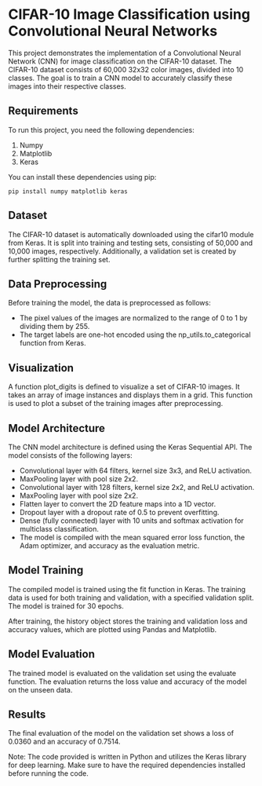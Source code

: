 # CIFAR-10 Image Classification using Convolutional Neural Networks
This project demonstrates the implementation of a Convolutional Neural Network (CNN) for image classification on the CIFAR-10 dataset. The CIFAR-10 dataset consists of 60,000 32x32 color images, divided into 10 classes. The goal is to train a CNN model to accurately classify these images into their respective classes.

## Requirements
To run this project, you need the following dependencies:

<ol>
  <li>Numpy</li>
  <li>Matplotlib</li>
  <li>Keras</li>
</ol>

You can install these dependencies using pip:

<pre>
<div class="p-4 overflow-y-auto"><code class="!whitespace-pre hljs">pip install numpy matplotlib keras
</code></div></pre>

## Dataset
The CIFAR-10 dataset is automatically downloaded using the cifar10 module from Keras. It is split into training and testing sets, consisting of 50,000 and 10,000 images, respectively. Additionally, a validation set is created by further splitting the training set.

## Data Preprocessing
Before training the model, the data is preprocessed as follows:
<ul>
<li>The pixel values of the images are normalized to the range of 0 to 1 by dividing them by 255.</li>
<li>The target labels are one-hot encoded using the np_utils.to_categorical function from Keras.</li>
</ul>
  
## Visualization
A function plot_digits is defined to visualize a set of CIFAR-10 images. It takes an array of image instances and displays them in a grid. This function is used to plot a subset of the training images after preprocessing.

## Model Architecture
The CNN model architecture is defined using the Keras Sequential API. The model consists of the following layers:
<ul>
<li>Convolutional layer with 64 filters, kernel size 3x3, and ReLU activation.</li>
<li>MaxPooling layer with pool size 2x2.</li>
<li>Convolutional layer with 128 filters, kernel size 2x2, and ReLU activation.</li>
<li>MaxPooling layer with pool size 2x2.</li>
<li>Flatten layer to convert the 2D feature maps into a 1D vector.</li>
<li>Dropout layer with a dropout rate of 0.5 to prevent overfitting.</li>
<li>Dense (fully connected) layer with 10 units and softmax activation for multiclass classification.</li>
<li>The model is compiled with the mean squared error loss function, the Adam optimizer, and accuracy as the evaluation metric.</li>
</ul>
  
## Model Training
The compiled model is trained using the fit function in Keras. The training data is used for both training and validation, with a specified validation split. The model is trained for 30 epochs.

After training, the history object stores the training and validation loss and accuracy values, which are plotted using Pandas and Matplotlib.

## Model Evaluation
The trained model is evaluated on the validation set using the evaluate function. The evaluation returns the loss value and accuracy of the model on the unseen data.

## Results
The final evaluation of the model on the validation set shows a loss of 0.0360 and an accuracy of 0.7514.

Note: The code provided is written in Python and utilizes the Keras library for deep learning. Make sure to have the required dependencies installed before running the code.
